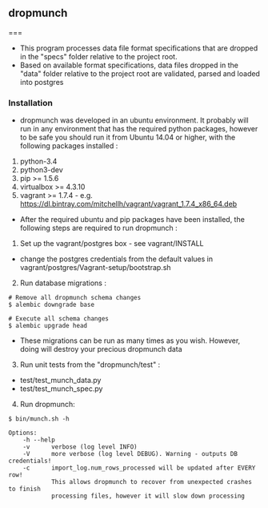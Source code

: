 ## dropmunch 
===
* This program processes data file format specifications that are dropped in the "specs" folder relative to the project root.
* Based on available format specifications, data files dropped in the "data" folder relative to the project root are validated, parsed and loaded into postgres

### Installation
* dropmunch was developed in an ubuntu environment.  It probably will run in any environment that has the required python packages, however to be safe you should run it from Ubuntu 14.04 or higher, with the following packages installed :
1. python-3.4
2. python3-dev
3. pip >= 1.5.6
4. virtualbox >= 4.3.10
5. vagrant >= 1.7.4 - e.g. https://dl.bintray.com/mitchellh/vagrant/vagrant_1.7.4_x86_64.deb
* After the required ubuntu and pip packages have been installed, the following steps are required to run dropmunch :
1. Set up the vagrant/postgres box - see vagrant/INSTALL
 * change the postgres credentials from the default values in vagrant/postgres/Vagrant-setup/bootstrap.sh 
2) Run database migrations :
```
# Remove all dropmunch schema changes
$ alembic downgrade base

# Execute all schema changes
$ alembic upgrade head
```
 * These migrations can be run as many times as you wish. However, doing will destroy your precious dropmunch data
3) Run unit tests from the "dropmunch/test" :
 * test/test_munch_data.py
 * test/test_munch_spec.py
4) Run dropmunch:
```
$ bin/munch.sh -h

Options:
    -h --help
    -v      verbose (log level INFO)
    -V      more verbose (log level DEBUG). Warning - outputs DB credentials!
    -c      import_log.num_rows_processed will be updated after EVERY row!
            This allows dropmunch to recover from unexpected crashes to finish
            processing files, however it will slow down processing

